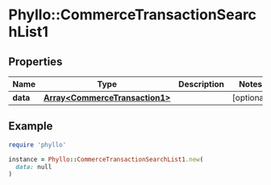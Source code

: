 # Phyllo::CommerceTransactionSearchList1

## Properties

| Name | Type | Description | Notes |
| ---- | ---- | ----------- | ----- |
| **data** | [**Array&lt;CommerceTransaction1&gt;**](CommerceTransaction1.md) |  | [optional] |

## Example

```ruby
require 'phyllo'

instance = Phyllo::CommerceTransactionSearchList1.new(
  data: null
)
```

